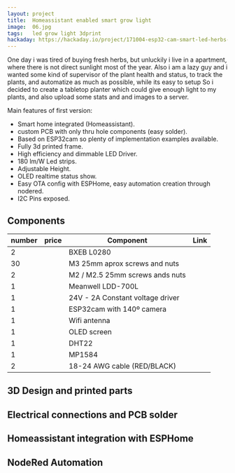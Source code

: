 ```yaml
---
layout: project
title:  Homeassistant enabled smart grow light
image:  06.jpg
tags:   led grow light 3dprint
hackaday: https://hackaday.io/project/171004-esp32-cam-smart-led-herbs-planter
---
```

One day i was tired of buying fresh herbs, but unluckily i live in a apartment, where there is not direct sunlight most of the year.
Also i am a lazy guy and i wanted some kind of supervisor of the plant health and status, to track the plants, and automatize as much as possible, while its easy to setup
So i decided to create a tabletop planter which could give enough light to my plants, and also upload some stats and and images to a server.

Main features of first version:
- Smart home integrated (Homeassistant).
- custom PCB with only thru hole components (easy solder).
- Based on ESP32cam so plenty of implementation examples available.
- Fully 3d printed frame.
- High efficiency and dimmable LED Driver.
- 180 lm/W Led strips.
- Adjustable Height.
- OLED realtime status show.
- Easy OTA config with ESPHome, easy automation creation through nodered.
- I2C Pins exposed. 


## Components

| number | price | Component                           | Link |
| ------ | ----- | ----------------------------------- | ---- |
| 2      |       | BXEB L0280                          |      |
| 30     |       | M3 25mm aprox screws and nuts       |      |
| 2      |       | M2 / M2.5 25mm screws ands nuts     |      |
| 1      |       | Meanwell LDD-700L                   |      |
| 1      |       | 24V - 2A Constant voltage driver    |      |
| 1      |       | ESP32cam with 140º camera           |      |
| 1      |       | Wifi antenna                        |      |
| 1      |       | OLED screen                         |      |
| 1      |       | DHT22                               |      |
| 1      |       | MP1584                              |      |
| 2      |       | 18-24 AWG cable (RED/BLACK)         |      |


## 3D Design and printed parts



## Electrical connections and PCB solder



## Homeassistant integration with ESPHome


## NodeRed Automation
